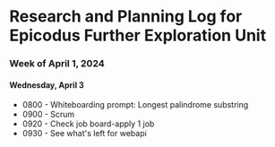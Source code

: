 # Research and Planning Log for Epicodus Further Exploration Unit

### Week of April 1, 2024

#### Wednesday, April 3

* 0800 - Whiteboarding prompt: Longest palindrome substring
* 0900 - Scrum
* 0920 - Check job board-apply 1 job
* 0930 - See what's left for webapi

<!-- 
* Add React front for webapi!
* 60 min python lessons - codeacademy
* 60 min Responsive web design (free code camp) -->
